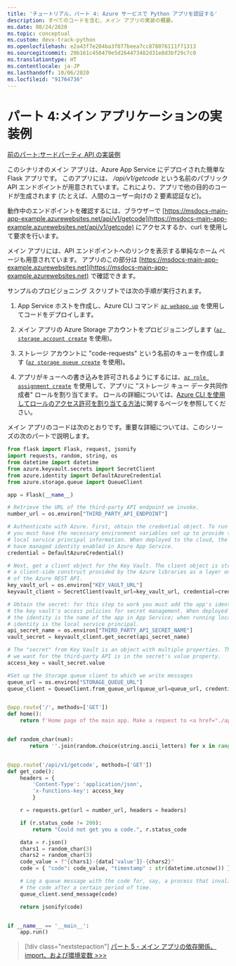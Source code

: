 ```yaml
---
title: 'チュートリアル、パート 4: Azure サービスで Python アプリを認証する'
description: すべてのコードを含む、メイン アプリの実装の概要。
ms.date: 08/24/2020
ms.topic: conceptual
ms.custom: devx-track-python
ms.openlocfilehash: e2a43f7e204ba3f077beea7cc878076111f71313
ms.sourcegitcommit: 29b161c450479e5d264473482d31e8d3bf29c7c0
ms.translationtype: HT
ms.contentlocale: ja-JP
ms.lasthandoff: 10/06/2020
ms.locfileid: "91764736"
---
```

# <a name="part-4-example-main-application-implementation"></a>パート 4:メイン アプリケーションの実装例

[前のパート:サードパーティ API の実装例](walkthrough-tutorial-authentication-03.md)

このシナリオのメイン アプリは、Azure App Service にデプロイされた簡単な Flask アプリです。 このアプリには、 */api/v1/getcode* という名前のパブリック API エンドポイントが用意されています。これにより、アプリで他の目的のコードが生成されます (たとえば、人間のユーザー向けの 2 要素認証など)。

動作中のエンドポイントを確認するには、ブラウザーで [https://msdocs-main-app-example.azurewebsites.net/api/v1/getcode](https://msdocs-main-app-example.azurewebsites.net/api/v1/getcode) にアクセスするか、curl を使用して要求を行います。

メイン アプリには、API エンドポイントへのリンクを表示する単純なホーム ページも用意されています。 アプリのこの部分は [https://msdocs-main-app-example.azurewebsites.net](https://msdocs-main-app-example.azurewebsites.net) で確認できます。

サンプルのプロビジョニング スクリプトでは次の手順が実行されます。

1. App Service ホストを作成し、Azure CLI コマンド [`az webapp up`](/cli/azure/webapp#az-webapp-up) を使用してコードをデプロイします。

1. メイン アプリの Azure Storage アカウントをプロビジョニングします ([`az storage account create`](/cli/azure/storage/account#az-storage-account-create) を使用)。

1. ストレージ アカウントに "code-requests" という名前のキューを作成します ([`az storage queue create`](/cli/azure/storage/queue#az-storage-queue-create) を使用)。

1. アプリがキューへの書き込みを許可されるようにするには、[`az role assignment create`](/cli/azure/role/assignment#az-role-assignment-create) を使用して、アプリに "ストレージ キュー データ共同作成者" ロールを割り当てます。 ロールの詳細については、[Azure CLI を使用してロールのアクセス許可を割り当てる方法](/azure/role-based-access-control/role-assignments-cli)に関するページを参照してください。

メイン アプリのコードは次のとおりです。重要な詳細については、このシリーズの次のパートで説明します。

```python
from flask import Flask, request, jsonify
import requests, random, string, os
from datetime import datetime
from azure.keyvault.secrets import SecretClient
from azure.identity import DefaultAzureCredential
from azure.storage.queue import QueueClient

app = Flask(__name__)

# Retrieve the URL of the third-party API endpoint we invoke.
number_url = os.environ["THIRD_PARTY_API_ENDPOINT"]

# Authenticate with Azure. First, obtain the credential object. To run locally,
# you must have the necessary environment variables set up to provide the
# local service principal information. When deployed to the cloud, the app must
# have managed identity enabled in Azure App Service.
credential = DefaultAzureCredential()

# Next, get a client object for the Key Vault. The client object is strictly
# a client-side construct provided by the Azure libraries as a layer on top
# of the Azure REST API.
key_vault_url = os.environ["KEY_VAULT_URL"]
keyvault_client = SecretClient(vault_url=key_vault_url, credential=credential)

# Obtain the secret: for this step to work you must add the app's identity to
# the key vault's access policies for secret management. When deployed to the cloud
# the identity is the name of the app in App Service; when running locally, the
# identity is the local service principal.
api_secret_name = os.environ["THIRD_PARTY_API_SECRET_NAME"]
vault_secret = keyvault_client.get_secret(api_secret_name)

# The "secret" from Key Vault is an object with multiple properties. The access key
# we want for the third-party API is in the secret's value property.
access_key = vault_secret.value

#Set up the Storage queue client to which we write messages
queue_url = os.environ["STORAGE_QUEUE_URL"]
queue_client = QueueClient.from_queue_url(queue_url=queue_url, credential=credential)


@app.route('/', methods=['GET'])
def home():
    return f'Home page of the main app. Make a request to <a href="./api/v1/getcode">/api/v1/getcode</a>.'


def random_char(num):
       return ''.join(random.choice(string.ascii_letters) for x in range(num))


@app.route('/api/v1/getcode', methods=['GET'])
def get_code():
    headers = {
        'Content-Type': 'application/json',
        'x-functions-key': access_key
        }

    r = requests.get(url = number_url, headers = headers)

    if (r.status_code != 200):
        return "Could not get you a code.", r.status_code

    data = r.json()
    chars1 = random_char(3)
    chars2 = random_char(3)
    code_value = f"{chars1}-{data['value']}-{chars2}"
    code = { "code": code_value, "timestamp" : str(datetime.utcnow()) }

    # Log a queue message with the code for, say, a process that invalidates
    # the code after a certain period of time.
    queue_client.send_message(code)

    return jsonify(code)


if __name__ == '__main__':
    app.run()
```

> [!div class="nextstepaction"]
> [パート 5 - メイン アプリの依存関係、import、および環境変数 >>>](walkthrough-tutorial-authentication-05.md)

